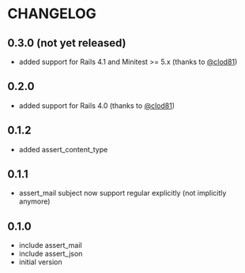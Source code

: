 # CHANGELOG

## 0.3.0 (not yet released)

 * added support for Rails 4.1 and Minitest >= 5.x (thanks to [@clod81](https://github.com/clod81))

## 0.2.0

 * added support for Rails 4.0 (thanks to [@clod81](https://github.com/clod81))

## 0.1.2

  * added assert_content_type

## 0.1.1

  * assert_mail subject now support regular explicitly (not implicitly anymore)

## 0.1.0

  * include assert_mail
  * include assert_json
  * initial version
